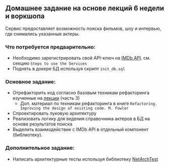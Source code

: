 ## Домашнее задание на основе лекций 6 недели и воркшопа

Сервис предоставляет возможность поиска фильмов, шоу и интервью, где снимались указанные актеры.

### Что потребуется предварительно:
- Необходимо зарегистрировать свой API-ключ на [IMDb API](https://imdb-api.com). см. секцию `Steps to use the Services`
- Поднять в докере БД используя скрипт `init_db.sql`

### Основное задание:
- Отрефакторить код согласно базовым техникам рефакторинга изученные на [лекции](https://learning.ozon.ru/319/lp/442-route-256/6131-prodvinutaya-razrabotka-mikroservisov-na-c/video/25198-chistyy-kod-1608) (часть 3)
    - Доп. материал по техникам рефакторинга в книге `Refactoring. Improving the design of existing code. M. Fowler`
- Спроектировать луковую архитектуру
- Реализовать логику для ведения справочника актеров в БД на основе результатов поиска
- Выделить взаимодействие с IMDb API в отдельный компонент (библиотеку).

### Дополнительное задание: 
- Написать архитектурные тесты используя библиотеку [NetArchTest](https://github.com/BenMorris/NetArchTest)
